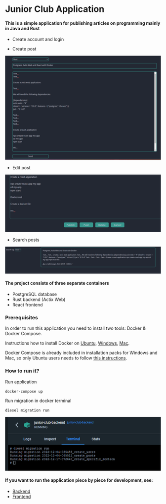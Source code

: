 # Junior Club Application

#### This is a simple application for publishing articles on programming mainly in Java and Rust

*  Create account and login

*  Create post

![img_1.png](resources/img_1.png)

*  Edit post

![img_2.png](resources/img_2.png)

*  Search posts

![img_3.png](resources/img_3.png)

#### The project consists of three separate containers

* PostgreSQL database
* Rust backend (Actix Web)
* React frontend

### Prerequisites
In order to run this application you need to install two tools: Docker & Docker Compose.

Instructions how to install Docker on [Ubuntu](https://docs.docker.com/engine/install/ubuntu/), [Windows](https://docs.docker.com/desktop/install/windows-install/), [Mac](https://docs.docker.com/desktop/install/mac-install/).

Docker Compose is already included in installation packs for Windows and Mac, so only Ubuntu users needs to follow [this instructions](https://docs.docker.com/compose/install/).

### How to run it?

Run application

    docker-compose up

Run migration in docker terminal

    diesel migration run

![img.png](resources/img.png)

#### If you want to run the application piece by piece for development, see:
* [Backend](backend/README.md)
* [Frontend](frontend/README.md)